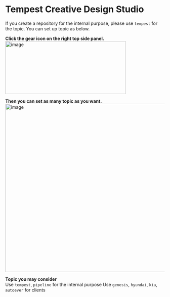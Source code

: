 Tempest Creative Design Studio
==============================

If you create a repository for the internal purpose, please use `tempest` for the topic.
You can set up topic as below.  

**Click the gear icon on the right top side panel.**  
<img width="381" height="167" alt="image" src="https://github.com/user-attachments/assets/e93dc9c7-c151-4cf3-8ad7-ff6ef8415ba1" />
  
  
  
**Then you can set as many topic as you want.**  
<img width="678" height="532" alt="image" src="https://github.com/user-attachments/assets/d9fb601e-b3ab-42c5-9ae9-5ed69a3307f1" />


**Topic you may consider**  
Use `tempest`, `pipeline` for the internal purpose
Use `genesis`, `hyundai`, `kia`, `autoever` for clients



